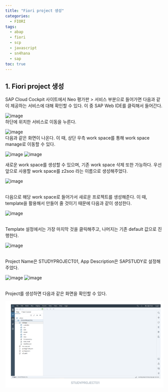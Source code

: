 ```yaml
---
title: "Fiori project 생성"
categories: 
  - FIORI
tags:
  - abap
  - fiori
  - scp
  - javascript
  - sn4hana
  - sap
toc: true
---
```


## 1. Fiori project 생성

SAP Cloud Cockpit 사이트에서 Neo 평가판 > 서비스 부분으로 들어가면 다음과 같이 제공하는 서비스에 대해 확인할 수 있다. 이 중 SAP Web IDE를 클릭해서 들어간다. 

![image](https://user-images.githubusercontent.com/58674365/95152377-e19d4980-07c7-11eb-9d3d-3e4da0202d36.png)<br>하단에 위치한 서비스로 이동을 누른다.

![image](https://user-images.githubusercontent.com/58674365/95152383-e82bc100-07c7-11eb-816e-fff60008c70f.png)<br>다음과 같은 화면이 나온다. 이 때, 상단 우측 work space를 통해 work space manage로 이동할 수 있다. 

![image](https://user-images.githubusercontent.com/58674365/95152392-ed890b80-07c7-11eb-8982-4fda44a44b46.png)
![image](https://user-images.githubusercontent.com/58674365/95152401-f4b01980-07c7-11eb-9b62-b75bd232b38d.png)<br>

새로운 work space를 생성할 수 있으며, 기존 work space 삭제 또한 가능하다. 
우선 앞으로 사용할 work space를 z2soo 라는 이름으로 생성해주었다. 

![image](https://user-images.githubusercontent.com/58674365/95154226-55415580-07cc-11eb-8d12-104a0b894c84.png)

<br>다음으로 해당 work space로 들어가서 새로운 프로젝트를 생성해준다. 
이 때, template을 활용해서 만들어 줄 것이기 때문에 다음과 같이 생성한다.

![image](https://user-images.githubusercontent.com/58674365/95154394-b1a47500-07cc-11eb-902b-041e5d13dbb7.png)

<Br>Template 설정에서는 가장 마지막 것을 클릭해주고, 나머지는 기존 default 값으로 진행한다. 

![image](https://user-images.githubusercontent.com/58674365/95154466-d862ab80-07cc-11eb-8e0f-fc153703fc9d.png)

<Br>Project Name은  STUDYPROJECT01, App Description은 SAPSTUDY로 설정해주었다. 

![image](https://user-images.githubusercontent.com/58674365/95154505-edd7d580-07cc-11eb-97dc-d1511d982376.png)
![image](https://user-images.githubusercontent.com/58674365/95154513-f3cdb680-07cc-11eb-89eb-657e330bc79b.png)

<br>Project를 생성하면 다음과 같은 화면을 확인할 수 있다. 

![image-20201006121102182](images/image-20201006121102182.png)

